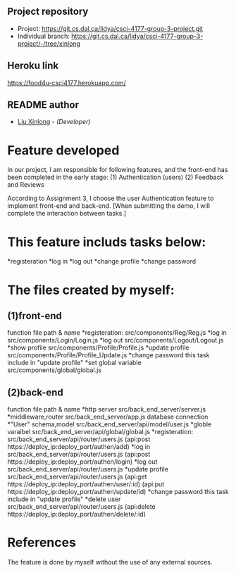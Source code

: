 ## Project repository
* Project: https://git.cs.dal.ca/lidya/csci-4177-group-3-project.git
* Individual branch: https://git.cs.dal.ca/lidya/csci-4177-group-3-project/-/tree/xinlong

## Heroku link
https://food4u-csci4177.herokuapp.com/

## README author
* [Liu Xinlong](xn988864@dal.ca) - *(Developer)*
# Feature developed
In our project, I am responsible for following features, and the front-end has been completed in the early stage:
(1) Authentication (users)
(2) Feedback and Reviews

According to Assignment 3, I choose the user Authentication feature to implement front-end and back-end.
[When submitting the demo, I will complete the interaction between tasks.]

# This feature includs tasks below:
*registeration
*log in
*log out
*change profile
*change password

# The files created by myself:
## (1)front-end
   function             file path & name
*registeration:         src/components/Reg/Reg.js
*log in                 src/components/Login/Login.js
*log out                src/components/Logout/Logout.js
*show profile           src/components/Profile/Profile.js
*update profile         src/components/Profile/Profile_Update.js
*change password        this task include in "update profile"
*set global variable    src/components/global/global.js

## (2)back-end
   function             file path & name
*http server            src/back_end_server/server.js
*middleware,router      src/back_end_server/app.js
 database connection
*"User" schema,model    src/back_end_server/api/model/user.js
*globle varaibel        src/back_end_server/api/global/global.js
*registeration:         src/back_end_server/api/router/users.js
(api:post https://deploy_ip:deploy_port/authen/add)
*log in                 src/back_end_server/api/router/users.js
(api:post https://deploy_ip:deploy_port/authen/login)
*log out                src/back_end_server/api/router/users.js
*update profile         src/back_end_server/api/router/users.js
(api:get https://deploy_ip:deploy_port/authen/user/:id)
(api:put https://deploy_ip:deploy_port/authen/update/id)
*change password        this task include in "update profile"
*delete user            src/back_end_server/api/router/users.js
(api:delete https://deploy_ip:deploy_port/authen/delete/:id)


# References
The feature is done by myself without the use of any external sources.
